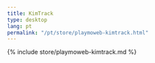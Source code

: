 ```yaml
---
title: KimTrack
type: desktop
lang: pt
permalink: "/pt/store/playmoweb-kimtrack.html"
---
```


{% include store/playmoweb-kimtrack.md %}
